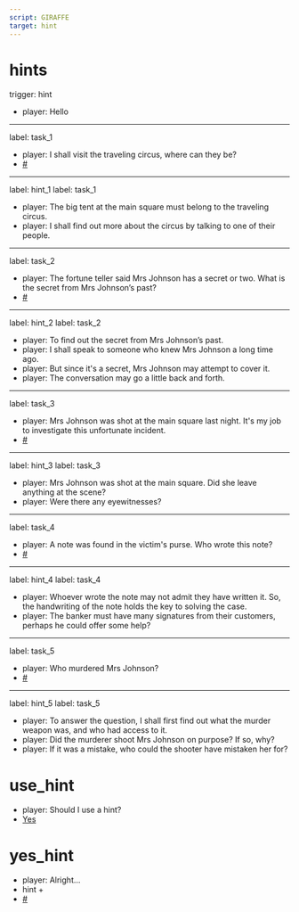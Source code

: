 ```yaml
---
script: GIRAFFE
target: hint
---
```


# hints
trigger: hint
- player: Hello
----
label: task_1
- player: I shall visit the traveling circus, where can they be?
- [#](#use_hint)
---
label: hint_1
label: task_1
- player: The big tent at the main square must belong to the traveling circus.
- player: I shall find out more about the circus by talking to one of their people.
---
label: task_2
- player: The fortune teller said Mrs Johnson has a secret or two. What is the secret from Mrs Johnson’s past?
- [#](#use_hint)
---
label: hint_2
label: task_2
- player: To find out the secret from Mrs Johnson’s past. 
- player: I shall speak to someone who knew Mrs Johnson a long time ago. 
- player: But since it's a secret, Mrs Johnson may attempt to cover it.
- player: The conversation may go a little back and forth. 
---
label: task_3
- player: Mrs Johnson was shot at the main square last night. It's my job to investigate this unfortunate incident. 
- [#](#use_hint)
---
label: hint_3
label: task_3
- player: Mrs Johnson was shot at the main square. Did she leave anything at the scene?
- player: Were there any eyewitnesses?
---
label: task_4
- player: A note was found in the victim's purse. Who wrote this note?
- [#](#use_hint)
---
label: hint_4
label: task_4
- player: Whoever wrote the note may not admit they have written it. So, the handwriting of the note holds the key to solving the case.
- player: The banker must have many signatures from their customers, perhaps he could offer some help?
---
label: task_5
- player: Who murdered Mrs Johnson?
- [#](#use_hint)
---
label: hint_5
label: task_5
- player: To answer the question, I shall first find out what the murder weapon was, and who had access to it.
- player: Did the murderer shoot Mrs Johnson on purpose? If so, why? 
- player: If it was a mistake, who could the shooter have mistaken her for?


# use_hint
- player: Should I use a hint?
- [Yes](#yes_hint)

# yes_hint
- player: Alright...
- hint + 
- [#](#hints)
